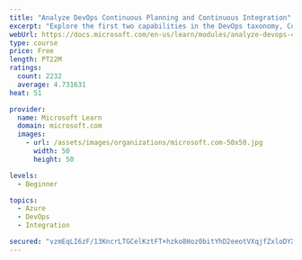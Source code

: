 ```yaml
---
title: "Analyze DevOps Continuous Planning and Continuous Integration"
excerpt: "Explore the first two capabilities in the DevOps taxonomy, Continuous Planning and Continuous Integration."
webUrl: https://docs.microsoft.com/en-us/learn/modules/analyze-devops-continuous-planning-intergration/
type: course
price: Free
length: PT22M
ratings:
  count: 2232
  average: 4.731631
heat: 51

provider:
  name: Microsoft Learn
  domain: microsoft.com
  images:
    - url: /assets/images/organizations/microsoft.com-50x50.jpg
      width: 50
      height: 50

levels:
  - Beginner

topics:
  - Azure
  - DevOps
  - Integration

secured: "vzmEqLI6zF/13KncrLTGCelKztFT+hzko8Hoz0bitYhD2eeotVXqjfZxloDYXf4MXlrbwqqlIZkHYQheK9K7Clst57v4bzQ/1lA1qqIZ6lnHsacQiMCJfsjVyzu1vEAzhZ82pATUbf6Szjdh9QBYgETVl0biMEJgc2Zcq6OVA5371BDYbI8oViqzswfcGQHXrTre2kmyzH4aqH0PnZwbMha2BkmkKgCxnBAi0bajgxtrxlEK7oSOcLEZd2c4yJZG9Ic8yvQWhD1qZ0aJauj63/YLogO/YjreM/AftGMPQiv9tfSgCfOAU9UvEPA2UmzZX7TaVT/UQHKeCv5dzsRCy0tizWZTBHgMhc6qYNU9pel4QHg78uud45mnJCT+HXkqNdLOmS5/sS1uw6hkadFoCdvLKa6TbpLmIWlb8x8XzEY=;VPK63wrlx2QuEp3CwJBQEQ=="
---
```


